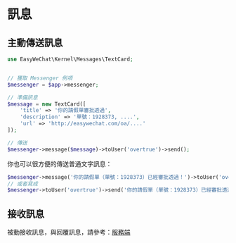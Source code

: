 # 訊息

## 主動傳送訊息

```php
use EasyWeChat\Kernel\Messages\TextCard;


// 獲取 Messenger 例項
$messenger = $app->messenger;

// 準備訊息
$message = new TextCard([
    'title' => '你的請假單審批透過', 
    'description' => '單號：1928373, ....', 
    'url' => 'http://easywechat.com/oa/....'
]);

// 傳送
$messenger->message($message)->toUser('overtrue')->send();

```

你也可以很方便的傳送普通文字訊息：

```php
$messenger->message('你的請假單（單號：1928373）已經審批透過！')->toUser('overtrue')->send();
// 或者寫成
$messenger->toUser('overtrue')->send('你的請假單（單號：1928373）已經審批透過！');
```

## 接收訊息

被動接收訊息，與回覆訊息，請參考：[服務端](server)
